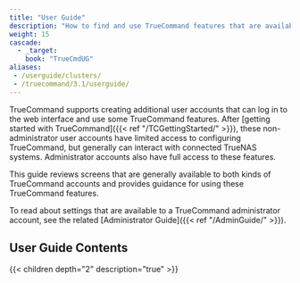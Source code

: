 ```yaml
---
title: "User Guide"
description: "How to find and use TrueCommand features that are available to any user account."
weight: 15
cascade:
  - _target:
    book: "TrueCmdUG"
aliases:
 - /userguide/clusters/
 - /truecommand/3.1/userguide/
---
```


TrueCommand supports creating additional user accounts that can log in to the web interface and use some TrueCommand features.
After [getting started with TrueCommand]({{< ref "/TCGettingStarted/" >}}), these non-administrator user accounts have limited access to configuring TrueCommand, but generally can interact with connected TrueNAS systems.
Administrator accounts also have full access to these features.

This guide reviews screens that are generally available to both kinds of TrueCommand accounts and provides guidance for using these TrueCommand features.

To read about settings that are available to a TrueCommand administrator account, see the related [Administrator Guide]({{< ref "/AdminGuide/" >}}).

## User Guide Contents

{{< children depth="2" description="true" >}}
